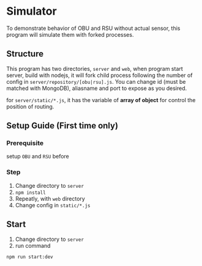 # Simulator

To demonstrate behavior of OBU and RSU without actual sensor, this program will simulate them with forked processes.

## Structure

This program has two directories, `server` and `web`, when program start server, build with nodejs, it will fork child process following the number of config in `server/repository/[obu|rsu].js`. You can change id (must be matched with MongoDB), aliasname and port to expose as you desired.

for `server/static/*.js`, it has the variable of **array of object** for control the position of routing.

## Setup Guide (First time only)

### Prerequisite

setup `OBU` and `RSU` before

### Step

1. Change directory to `server`
2. `npm install`
3. Repeatly, with `web` directory
4. Change config in `static/*.js`

## Start

1. Change directory to `server`
2. run command

```
npm run start:dev
```

